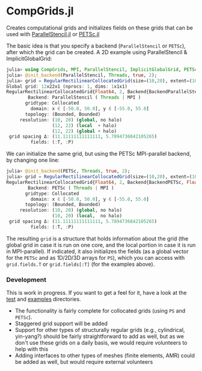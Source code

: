 # CompGrids.jl
Creates computational grids and initializes fields on these grids that can be used with [ParallelStencil.jl](https://github.com/omlins/ParallelStencil.jl) or [PETSc.jl](https://github.com/JuliaParallel/PETSc.jl/tree/jek/gen)

The basic idea is that you specify a backend (`ParallelStencil` or `PETSc`), after which the grid can be created.
A 2D example using ParallelStencil & ImplicitGlobalGrid:
```julia
julia> using CompGrids, MPI, ParallelStencil, ImplicitGlobalGrid, PETSc
julia> @init_backend(ParallelStencil, Threads, true, 2);
julia> grid = RegularRectilinearCollocatedGrid(size=(10,20), extent=(100.0,110), fields=(T=0,P=11.22))
Global grid: 12x22x1 (nprocs: 1, dims: 1x1x1)
RegularRectilinearCollocatedGrid{Float64, 2, Backend{BackendParallelStencil, Float64}}
        Backend: ParallelStencil ( Threads | MPI ) 
       gridtype: Collocated 
         domain: x ∈ [-50.0, 50.0], y ∈ [-55.0, 55.0] 
       topology: (Bounded, Bounded)
     resolution: (10, 20) (global, no halo)
                 (12, 22) (local  + halo)
                 (12, 22) (global + halo)
 grid spacing Δ: (11.11111111111111, 5.7894736842105265)
         fields: (:T, :P)
```
We can initialize the same grid, but using the PETSc MPI-parallel backend, by changing one line:
```julia
julia> @init_backend(PETSc, Threads, true, 2);
julia> grid = RegularRectilinearCollocatedGrid(size=(10,20), extent=(100.0,110), fields=(T=0,P=11.22))
RegularRectilinearCollocatedGrid{Float64, 2, Backend{BackendPETSc, Float64}}
        Backend: PETSc ( Threads | MPI ) 
       gridtype: Collocated 
         domain: x ∈ [-50.0, 50.0], y ∈ [-55.0, 55.0] 
       topology: (Bounded, Bounded)
     resolution: (10, 20) (global, no halo)
                 (10, 20) (local,  no halo)
 grid spacing Δ: (11.11111111111111, 5.7894736842105265)
         fields: (:T, :P) 
```

The resulting `grid` is a structure that holds information about the grid (the global grid in case it is run on one core, and the local portion in case it is run in MPI-parallel). If indicated, it also initializes the fields (as a global vector for the `PETSc` and as 1D/2D/3D arrays for `PS`), which you can access with `grid.fields.T` or `grid.fields[:T]` (for the examples above).

### Development
This is work in progress. If you want to get a feel for it, have a look at the [test](https://github.com/JuliaGeodynamics/CompGrids.jl/tree/main/test) and [examples](https://github.com/JuliaGeodynamics/CompGrids.jl/tree/main/examples) directories. 
- The functionality is fairly complete for collocated grids (using `PS` and `PETSc`).
- Staggered grid support will be added 
- Support for other types of structurally regular grids (e.g., cylindrical, yin-yang?) should be fairly straightforward to add as well, but as we don't use these grids on a daily basis, we would require volunteers to help with this 
- Adding interfaces to other types of meshes (finite elements, AMR) could be added as well, but would require external volunteers 